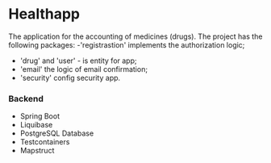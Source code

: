 # Healthapp
The application for the accounting of medicines (drugs).
The project has the following packages:
-'registrastion' implements the authorization logic;
- 'drug' and 'user' - is entity for app;
- 'email' the logic of email confirmation;
- 'security' config security app.

### Backend
- Spring Boot
- Liquibase
- PostgreSQL Database
- Testcontainers
- Mapstruct
